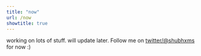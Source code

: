 ```yaml
---
title: "now"
url: /now
showtitle: true
---
```


working on lots of stuff. will update later. Follow me on [twitter/@shubhxms](https://twitter.com/shubhxms) for now :)
